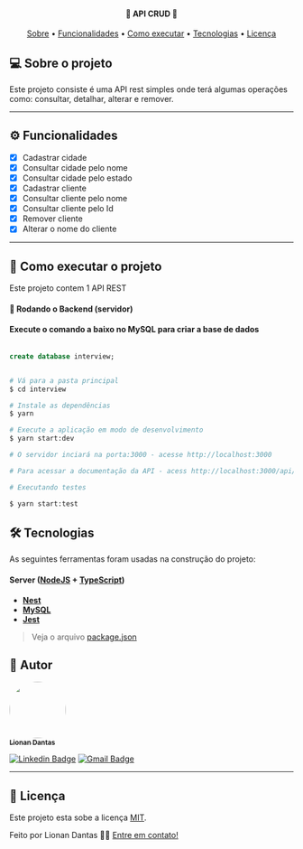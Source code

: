 
<h4 align="center"> 
	🚧  API CRUD 🚧
</h4>

<p align="center">
 <a href="#-sobre-o-projeto">Sobre</a> •
 <a href="#-funcionalidades">Funcionalidades</a> •
 <a href="#-como-executar-o-projeto">Como executar</a> • 
 <a href="#-tecnologias">Tecnologias</a> • 
 <a href="#user-content--licença">Licença</a>
</p>


## 💻 Sobre o projeto

Este projeto consiste é uma API rest simples onde terá algumas operações como: consultar, detalhar, alterar e remover.


---

## ⚙️ Funcionalidades

- [x] Cadastrar cidade
- [x] Consultar cidade pelo nome
- [x] Consultar cidade pelo estado
- [x] Cadastrar cliente
- [x] Consultar cliente pelo nome
- [x] Consultar cliente pelo Id
- [x] Remover cliente
- [x] Alterar o nome do cliente

---

## 🚀 Como executar o projeto

Este projeto contem 1 API REST

#### 🎲 Rodando o Backend (servidor)

#### Execute o comando a baixo no MySQL para criar a base de dados
```sql

create database interview;

```


```bash

# Vá para a pasta principal
$ cd interview

# Instale as dependências
$ yarn

# Execute a aplicação em modo de desenvolvimento
$ yarn start:dev

# O servidor inciará na porta:3000 - acesse http://localhost:3000 

# Para acessar a documentação da API - acess http://localhost:3000/api/docs/#/

# Executando testes

$ yarn start:test


```

## 🛠 Tecnologias

As seguintes ferramentas foram usadas na construção do projeto:

#### [](https://github.com/lionandantas/NodeJS-Interview#server-nodejs--typescript)**Server**  ([NodeJS](https://nodejs.org/en/)  +  [TypeScript](https://www.typescriptlang.org/))

-   **[Nest](https://nestjs.com/)**
-   **[MySQL](https://www.mysql.com/)**
-   **[Jest](https://jestjs.io/pt-BR/)**

> Veja o arquivo  [package.json](https://github.com/lionandantas/NodeJS-Interview/blob/main/package.json)


## 🦸 Autor

<a href="#">
 <img style="border-radius: 50%;" src="https://avatars.githubusercontent.com/u/2438072?v=4
" width="100px;" alt=""/>
 <br />
 <sub><b>Lionan Dantas</b></sub></a>
 <br />

[![Linkedin Badge](https://img.shields.io/badge/-Lionan-blue?style=flat-square&logo=Linkedin&logoColor=white&link=https://www.linkedin.com/in/lionandantas/)](https://www.linkedin.com/in/lionandantas/) 
[![Gmail Badge](https://img.shields.io/badge/-lionandantas@gmail.com-c14438?style=flat-square&logo=Gmail&logoColor=white&link=mailto:lionandantas@gmail.com)](mailto:lionandantas@gmail.com)

---

## 📝 Licença

Este projeto esta sobe a licença [MIT](./LICENSE).

Feito por Lionan Dantas 👋🏽 [Entre em contato!](https://www.linkedin.com/in/lionandantas/)

